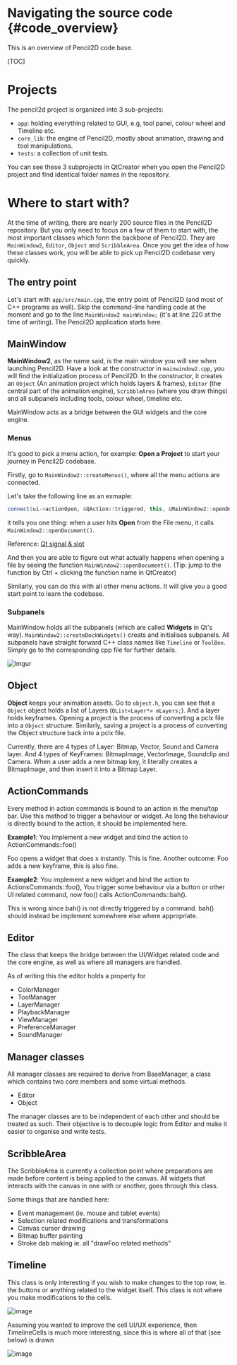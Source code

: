 Navigating the source code {#code_overview}
==========================

This is an overview of Pencil2D code base.

[TOC]

# Projects

The pencil2d project is organized into 3 sub-projects:

 - `app`: holding everything related to GUI, e.g, tool panel, colour wheel and Timeline etc.
 - `core_lib`: the engine of Pencil2D, mostly about animation, drawing and tool manipulations.
 - `tests`: a collection of unit tests.

You can see these 3 subprojects in QtCreator when you open the Pencil2D project and find identical folder names in the repository.

# Where to start with?

At the time of writing, there are nearly 200 source files in the Pencil2D repository. But you only need to focus on a few of them to start with, the most important classes which form the backbone of Pencil2D. They are `MainWindow2`, `Editor`, `Object` and `ScribbleArea`. Once you get the idea of how these classes work, you will be able to pick up Pencil2D codebase very quickly.

## The entry point

Let's start with `app/src/main.cpp`, the entry point of Pencil2D (and most of C++ programs as well). Skip the command-line handling code at the moment and go to the line `MainWindow2 mainWindow;` (it's at line 220 at the time of writing). The Pencil2D application starts here.

## MainWindow

**MainWindow2**, as the name said, is the main window you will see when launching Pencil2D. Have a look at the constructor in `mainwindow2.cpp`, you will find the initialization process of Pencil2D. In the constructor, it creates an `Object` (An animation project which holds layers & frames), `Editor` (the central part of the animation engine), `ScribbleArea` (where you draw things) and all subpanels including tools, colour wheel, timeline etc.

MainWindow acts as a bridge between the GUI widgets and the core engine.

### Menus

It's good to pick a menu action, for example: **Open a Project** to start your journey in Pencil2D codebase.

Firstly, go to `MainWindow2::createMenus()`, where all the menu actions are connected.

Let's take the following line as an exmaple:
```cpp
connect(ui->actionOpen, &QAction::triggered, this, &MainWindow2::openDocument);
```
it tells you one thing: when a user hits **Open** from the File menu, it calls `MainWindow2::openDocument()`.

Reference: [Qt signal & slot](http://doc.qt.io/qt-5/signalsandslots.html)

And then you are able to figure out what actually happens when opening a file by seeing the function `MainWindow2::openDocument()`. (Tip: jump to the function by Ctrl + clicking the function name in QtCreator)

Similarly, you can do this with all other menu actions. It will give you a good start point to learn the codebase.

### Subpanels

MainWindow holds all the subpanels (which are called **Widgets** in Qt's way). `MainWindow2::createDockWidgets()` creats and initialises subpanels. All subpanels have straight forward C++ class names like `Timeline` or `ToolBox`. Simply go to the corresponding cpp file for further details.

![Imgur](https://i.imgur.com/ck4aIpA.png)

## Object

**Object** keeps your animation assets. Go to `object.h`, you can see that a `Object` object holds a list of Layers (`QList<Layer*> mLayers;`). And a layer holds keyframes. Opening a project is the process of converting a pclx file into a `Object` structure. Similarly, saving a project is a process of converting the Object structure back into a pclx file.

Currently, there are 4 types of Layer: Bitmap, Vector, Sound and Camera layer. And 4 types of KeyFrames: BitmapImage, VectorImage, Soundclip and Camera. When a user adds a new bitmap key, it literally creates a BitmapImage, and then insert it into a Bitmap Layer.

## ActionCommands

Every method in action commands is bound to an action in the menu/top bar. Use this method to trigger a behaviour or widget. As long the behaviour is directly bound to the action, it should be implemented here.

**Example1**: You implement a new widget and bind the action to ActionCommands::foo()

Foo opens a widget that does x instantly. This is fine.
Another outcome: Foo adds a new keyframe, this is also fine.

**Example2**: You implement a new widget and bind the action to ActionsCommands::foo(), You trigger some behaviour via a button or other UI related command, now foo() calls ActionCommands::bah().

This is wrong since bah() is not directly triggered by a command. bah() should instead be implement somewhere else where appropriate.

## Editor

The class that keeps the bridge between the UI/Widget related code and the core engine, as well as where all managers are handled.

As of writing this the editor holds a property for
+ ColorManager
+ ToolManager
+ LayerManager
+ PlaybackManager
+ ViewManager
+ PreferenceManager
+ SoundManager

## Manager classes

All manager classes are required to derive from BaseManager, a class which contains two core members and some virtual methods.
+ Editor
+ Object

The manager classes are to be independent of each other and should be treated as such. Their objective is to decouple logic from Editor and make it easier to organise and write tests.

## ScribbleArea

The ScribbleArea is currently a collection point where preparations are made before content is being applied to the canvas. All widgets that interacts with the canvas in one with or another, goes through this class.

Some things that are handled here:
- Event management (ie. mouse and tablet events)
- Selection related modifications and transformations
- Canvas cursor drawing
- Bitmap buffer painting
- Stroke dab making ie. all "drawFoo related methods"

## Timeline

This class is only interesting if you wish to make changes to the top row, ie. the buttons or anything related to the widget itself. This class is not where you make modifications to the cells.

![image](https://user-images.githubusercontent.com/1045397/51429110-a336b400-1c0b-11e9-9bcc-ad33d0ff2689.png)

Assuming you wanted to improve the cell UI/UX experience, then TimelineCells is much more interesting, since this is where all of that (see below) is drawn

![image](https://user-images.githubusercontent.com/1045397/51429139-e7c24f80-1c0b-11e9-9b18-39495ef2afea.png)
